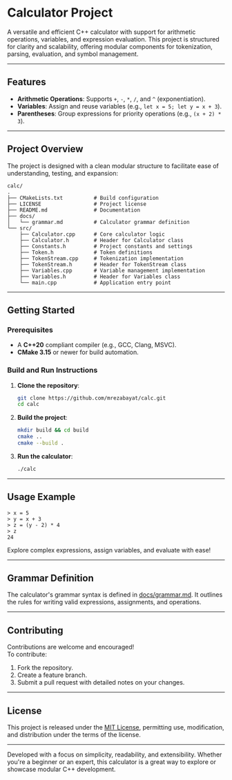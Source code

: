 # Calculator Project

A versatile and efficient C++ calculator with support for arithmetic operations, variables, and expression evaluation. This project is structured for clarity and scalability, offering modular components for tokenization, parsing, evaluation, and symbol management.

---

## Features

- **Arithmetic Operations**: Supports `+`, `-`, `*`, `/`, and `^` (exponentiation).  
- **Variables**: Assign and reuse variables (e.g., `let x = 5; let y = x + 3`).  
- **Parentheses**: Group expressions for priority operations (e.g., `(x + 2) * 3`).  

---

## Project Overview

The project is designed with a clean modular structure to facilitate ease of understanding, testing, and expansion:

```plaintext
calc/
.
├── CMakeLists.txt          # Build configuration
├── LICENSE                 # Project license
├── README.md               # Documentation
├── docs/                   
│   └── grammar.md          # Calculator grammar definition
└── src/
    ├── Calculator.cpp      # Core calculator logic
    ├── Calculator.h        # Header for Calculator class
    ├── Constants.h         # Project constants and settings
    ├── Token.h             # Token definitions
    ├── TokenStream.cpp     # Tokenization implementation
    ├── TokenStream.h       # Header for TokenStream class
    ├── Variables.cpp       # Variable management implementation
    ├── Variables.h         # Header for Variables class
    └── main.cpp            # Application entry point
```

---

## Getting Started

### Prerequisites

- A **C++20** compliant compiler (e.g., GCC, Clang, MSVC).
- **CMake 3.15** or newer for build automation.

### Build and Run Instructions

1. **Clone the repository**:
   ```bash
   git clone https://github.com/mrezabayat/calc.git
   cd calc
   ```

2. **Build the project**:
   ```bash
   mkdir build && cd build
   cmake ..
   cmake --build .
   ```

3. **Run the calculator**:
   ```bash
   ./calc
   ```

---

## Usage Example

```plaintext
> x = 5
> y = x + 3
> z = (y - 2) * 4
> z
24
```

Explore complex expressions, assign variables, and evaluate with ease!

---

## Grammar Definition

The calculator's grammar syntax is defined in [docs/grammar.md](docs/grammar.md). It outlines the rules for writing valid expressions, assignments, and operations.

---

## Contributing

Contributions are welcome and encouraged!  
To contribute:
1. Fork the repository.  
2. Create a feature branch.  
3. Submit a pull request with detailed notes on your changes.  

---

## License

This project is released under the [MIT License](LICENSE), permitting use, modification, and distribution under the terms of the license.

---

Developed with a focus on simplicity, readability, and extensibility. Whether you're a beginner or an expert, this calculator is a great way to explore or showcase modular C++ development.
